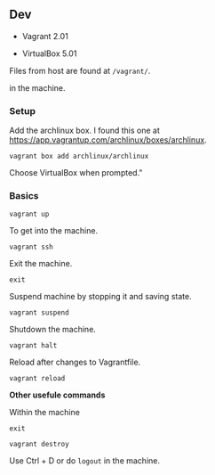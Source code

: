 ## Dev

* Vagrant 2.01

* VirtualBox 5.01

Files from host are found at `/vagrant/`.

in the machine.

### Setup

Add the archlinux box. I found this one at https://app.vagrantup.com/archlinux/boxes/archlinux.

`vagrant box add archlinux/archlinux`

Choose VirtualBox when prompted."

### Basics

`vagrant up`

To get into the machine.

`vagrant ssh`

Exit the machine.

`exit`

Suspend machine by stopping it and saving state.

`vagrant suspend`

Shutdown the machine.

`vagrant halt`

Reload after changes to Vagrantfile.

`vagrant reload`


**Other usefule commands**

Within the machine

`exit`

`vagrant destroy`

Use Ctrl + D or do `logout` in the machine.


